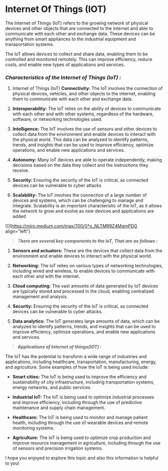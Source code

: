 # Internet Of Things (IOT)

The Internet of Things (IoT) refers to the growing network of physical devices and other objects that are connected to the internet and able to communicate with each other and exchange data. These devices can be anything from smart appliances to the industrial equipment and transportation systems.

The IoT allows devices to collect and share data, enabling them to be controlled and monitored remotely. This can improve efficiency, reduce costs, and enable new types of applications and services.

### ***Characteristics of the Internet of Things (IoT) :***

1.  Internet of Things (IoT) **Connectivity:** The IoT involves the connection of physical devices, vehicles, and other objects to the internet, enabling them to communicate with each other and exchange data.
    

1.  **Interoperability:** The IoT relies on the ability of devices to communicate with each other and with other systems, regardless of the hardware, software, or networking technologies used.
    
2.  **Intelligence:** The IoT involves the use of sensors and other devices to collect data from the environment and enable devices to interact with the physical world. This data can be analyzed to identify patterns, trends, and insights that can be used to improve efficiency, optimize operations, and enable new applications and services.
    
3.  **Autonomy:** Many IoT devices are able to operate independently, making decisions based on the data they collect and the instructions they receive.
    
4.  **Security:** Ensuring the security of the IoT is critical, as connected devices can be vulnerable to cyber attacks
    
5.  **Scalability:** The IoT involves the connection of a large number of devices and systems, which can be challenging to manage and integrate. Scalability is an important characteristic of the IoT, as it allows the network to grow and evolve as new devices and applications are added
    

![](https://miro.medium.com/max/700/0*o_NLTMR9Z4MgmPDG align="left")

> *T****here are several key components to the IoT, That are as follows :***

1.  **Sensors and actuators:** These are the devices that collect data from the environment and enable devices to interact with the physical world.
    
2.  **Networking:** The IoT relies on various types of networking technologies, including wired and wireless, to enable devices to communicate with each other and with the internet.
    
3.  **Cloud computing:** The vast amounts of data generated by IoT devices are typically stored and processed in the cloud, enabling centralized management and analysis.
    
4.  **Security:** Ensuring the security of the IoT is critical, as connected devices can be vulnerable to cyber attacks.
    
5.  **Data analytics:** The IoT generates large amounts of data, which can be analyzed to identify patterns, trends, and insights that can be used to improve efficiency, optimize operations, and enable new applications and services.
    

> ***Applications of Internet of things(IOT) :***

The IoT has the potential to transform a wide range of industries and applications, including healthcare, transportation, manufacturing, energy, and agriculture. Some examples of how the IoT is being used include:

*   **Smart cities:** The IoT is being used to improve the efficiency and sustainability of city infrastructure, including transportation systems, energy networks, and public services.
    
*   **Industrial IoT:** The IoT is being used to optimize industrial processes and improve efficiency, including through the use of predictive maintenance and supply chain management.
    
*   **Healthcare:** The IoT is being used to monitor and manage patient health, including through the use of wearable devices and remote monitoring systems.
    
*   **Agriculture:** The IoT is being used to optimize crop production and improve resource management in agriculture, including through the use of sensors and precision irrigation systems.
    

I hope you enjoyed to explore this topic and also this information is helpful to you!